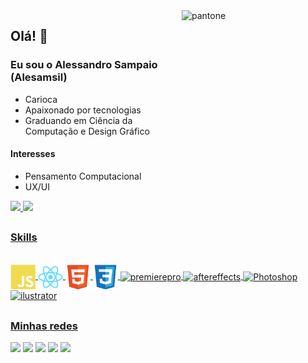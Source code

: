 <!-- <img align="right" alt="response" height="200" width="200" src="https://img-premium.flaticon.com/png/512/752/premium/752465.png?token=exp=1629260896~hmac=d731a86ebaf1a4365d87595926e29c5a"> -->
<img align="right" alt="pantone" height="230em" width="230em" src="https://image.flaticon.com/icons/png/512/291/291029.png">


## Olá! 👋 
### Eu sou o Alessandro Sampaio (Alesamsil)
 * Carioca
 * Apaixonado por tecnologias
 * Graduando em Ciência da Computação e Design Gráfico 

#### Interesses
* Pensamento Computacional
* UX/UI


<div>
  <a href="https://github.com/alesamsil">
  <img height="160em" src="https://github-readme-stats.vercel.app/api?username=alesamsil&show_icons=true&theme=dracula&include_all_commits=true&count_private=true"/>
  <img height="160em" src="https://github-readme-stats.vercel.app/api/top-langs/?username=alesamsil&layout=compact&langs_count=7&theme=dracula"/>
</div>
 
 ## 
 ### Skills
 <div style="display: inline_block"><br>
  <img align="center" alt="Rafa-Js" height="40" width="40" src="https://raw.githubusercontent.com/devicons/devicon/master/icons/javascript/javascript-plain.svg">
  <!-- <img align="center" alt="Rafa-Ts" height="40" width="40" src="https://raw.githubusercontent.com/devicons/devicon/master/icons/typescript/typescript-plain.svg"> -->
  <img align="center" alt="Rafa-React" height="40" width="40" src="https://raw.githubusercontent.com/devicons/devicon/master/icons/react/react-original.svg">
  <img align="center" alt="Rafa-HTML" height="40" width="40" src="https://raw.githubusercontent.com/devicons/devicon/master/icons/html5/html5-original.svg">
  <img align="center" alt="Rafa-CSS" height="40" width="40" src="https://raw.githubusercontent.com/devicons/devicon/master/icons/css3/css3-original.svg">
  <!--<img align="center" alt="Rafa-Python" height="40" width="40" src="https://raw.githubusercontent.com/devicons/devicon/master/icons/python/python-original.svg">-->
  <!--<img align="center" alt="Rafa-Csharp" height="40" width="40" src="https://raw.githubusercontent.com/devicons/devicon/master/icons/csharp/csharp-original.svg">-->
  <img align="center" alt="premierepro" height="40" width="40" src="https://cdn4.iconfinder.com/data/icons/smashicons-file-types-flat/52/34_-_Adobe_Premiere_Pro_Flat-128.png">
  <img align="center" alt="aftereffects" height="40" width="40" src="https://cdn4.iconfinder.com/data/icons/smashicons-file-types-flat/52/30_-_Adobe_After_Effects_Flat-128.png">
  <img align="center" alt="Photoshop" height="40" width="40" src="https://cdn4.iconfinder.com/data/icons/smashicons-file-types-flat/52/39_-_Adobe_Photoshop_Flat-128.png">
  <img align="center" alt="ilustrator" height="40" width="40" src="https://cdn4.iconfinder.com/data/icons/smashicons-file-types-flat/52/40_-_Adobe_Illustrator_Flat-128.png">
</div>
  
##  
### Minhas redes 
  <div>
  <a href="https://www.linkedin.com/in/alesamsil" target="_blank"><img src="https://img.shields.io/badge/-LinkedIn-%230077B5?style=for-the-badge&logo=linkedin&logoColor=white" target="_blank"></a>
  <a href = "mailto:alesamsil@gmail.com"><img src="https://img.shields.io/badge/-Gmail-%23333?style=for-the-badge&logo=gmail&logoColor=white" target="_blank"></a>
  <a href="https://www.youtube.com/user/sampaiosart" target="_blank"><img src="https://img.shields.io/badge/YouTube-FF0000?style=for-the-badge&logo=youtube&logoColor=white" target="_blank"></a>
  <a href="https://instagram.com/alesamsil" target="_blank"><img src="https://img.shields.io/badge/-Instagram-%23E4405F?style=for-the-badge&logo=instagram&logoColor=white" target="_blank"></a>
 	<a href="https://www.twitch.tv/alesamsil" target="_blank"><img src="https://img.shields.io/badge/Twitch-9146FF?style=for-the-badge&logo=twitch&logoColor=white" target="_blank"></a> 
  
  
 <!-- ![Snake animation](https://github.com/alesamsil/alesamsil/blob/output/github-contribution-grid-snake.svg) -->
</div>
  
  
  
  
